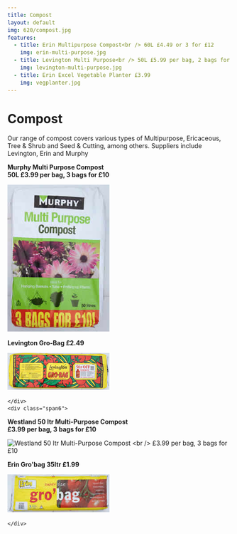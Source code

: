 ```yaml
---
title: Compost
layout: default
img: 620/compost.jpg
features:
  - title: Erin Multipurpose Compost<br /> 60L £4.49 or 3 for £12
    img: erin-multi-purpose.jpg
  - title: Levington Multi Purpose<br /> 50L £5.99 per bag, 2 bags for £10
    img: levington-multi-purpose.jpg
  - title: Erin Excel Vegetable Planter £3.99
    img: vegplanter.jpg
---
```


# Compost

Our range of compost covers various types of Multipurpose, Ericaceous,
Tree & Shrub and Seed & Cutting, among others. Suppliers include
Levington, Erin and Murphy

<div class="row-fluid space-img">
    <div class="span6">

<p><b>Murphy Multi Purpose Compost<br />
50L &pound;3.99 per bag, 3 bags for &pound;10</b></p>

<p><img alt="Murphy Multi Purpose Compost" src="img/murphys.jpg" /></p>

<p><b>Levington Gro-Bag £2.49</b></p>

<p><img alt="Levington Gro-Bag" src="img/levington-grobag.jpg" /></p>

    </div>
    <div class="span6">

<p><b>Westland 50 ltr Multi-Purpose Compost <br /> £3.99 per bag, 3 bags for £10</b></p>

<p><img alt=" Westland 50 ltr Multi-Purpose Compost <br /> £3.99 per bag, 3 bags for £10" src="img/westlands.jpg" /></p>

<p><b>Erin Gro'bag 35ltr £1.99</b></p>

<p><img alt="Erin Gro'bag 35ltr £1.99" src="img/erin-grobag.jpg" /></p>


    </div>
</div>

